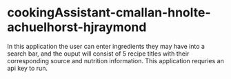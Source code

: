 # cookingAssistant-cmallan-hnolte-achuelhorst-hjraymond
In this application the user can enter ingredients they may have into a search bar, and the ouput will consist of 5 recipe titles with their corresponding source and nutrition information.
This application requries an api key to run.
